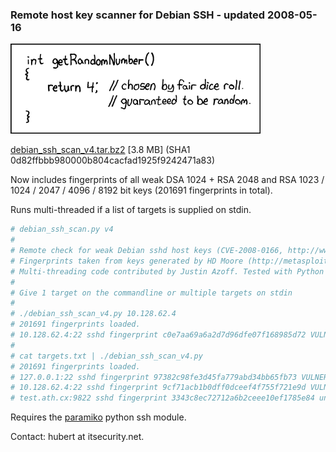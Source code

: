 ### Remote host key scanner for Debian SSH - updated 2008-05-16

![random_number.png](./random_number.png)

[debian_ssh_scan_v4.tar.bz2](SalvagedArchives/debian_ssh_scan_v4.tar.bz2) [3.8 MB] (SHA1 0d82ffbbb980000b804cacfad1925f9242471a83)

Now includes fingerprints of all weak DSA 1024 + RSA 2048 and RSA 1023 / 1024 / 2047 / 4096 / 8192 bit keys (201691 fingerprints in total).

Runs multi-threaded if a list of targets is supplied on stdin.

```python
# debian_ssh_scan.py v4
#
# Remote check for weak Debian sshd host keys (CVE-2008-0166, http://www.debian.org/security/2008/dsa-1571) by Hubert Seiwert 2008-05-16.
# Fingerprints taken from keys generated by HD Moore (http://metasploit.com/users/hdm/tools/debian-openssl/)
# Multi-threading code contributed by Justin Azoff. Tested with Python 2.5.2 and Paramiko 1.7.3.
#
# Give 1 target on the commandline or multiple targets on stdin
#
# ./debian_ssh_scan_v4.py 10.128.62.4
# 201691 fingerprints loaded.
# 10.128.62.4:22 sshd fingerprint c0e7aa69a6a2d7d96dfe07f168985d72 VULNERABLE (RSA 2048 bit key, pid 1626)
#
# cat targets.txt | ./debian_ssh_scan_v4.py
# 201691 fingerprints loaded.
# 127.0.0.1:22 sshd fingerprint 97382c98fe3d45fa779abd34bb65fb73 VULNERABLE (RSA 2048 bit key, pid 5214)
# 10.128.62.4:22 sshd fingerprint 9cf71acb1b0dff0dceef4f755f721e9d VULNERABLE (RSA 2048 bit key, pid 5252)
# test.ath.cx:9822 sshd fingerprint 3343c8ec72712a6b2ceee10ef1785e84 unknown
```
Requires the [paramiko](http://web.archive.org/web/20110718173934/http://www.lag.net/paramiko/) python ssh module.

Contact: hubert at itsecurity.net.

